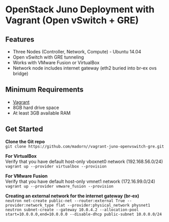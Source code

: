 OpenStack Juno Deployment with Vagrant (Open vSwitch + GRE)
==============================================================
Features
------------
* Three Nodes (Controller, Network, Compute) - Ubuntu 14.04
* Open vSwitch with GRE tunneling
* Works with VMware Fusion or VirtualBox
* Network node includes internet gateway (eth2 buried into br-ex ovs bridge)

Minimum Requirements
---------------------
* [Vagrant](http://www.vagrantup.com)
* 8GB hard drive space
* At least 3GB available RAM

Get Started
------------
**Clone the Git repo** <br /> 
``git clone https://github.com/madorn//vagrant-juno-openvswitch-gre.git`` <br /> 

**For VirtualBox** <br />
Verify that you have default host-only vboxnet0 network (192.168.56.0/24) <br /> 
``vagrant up --provider virtualbox --provision``

**For VMware Fusion** <br />
Verify that you have default host-only vmnet1 network (172.16.99.0/24) <br /> 
``vagrant up --provider vmware_fusion --provision``

**Creating an external network for the internet gateway  (br-ex)** <br /> 
``neutron net-create public-net --router:external True --provider:network_type flat --provider:physical_network physnet1``<br /> 
``neutron subnet-create --gateway 10.0.4.2 --allocation-pool start=10.0.0.0,end=10.0.0.0 --disable-dhcp public-subnet 10.0.0.0/24``
